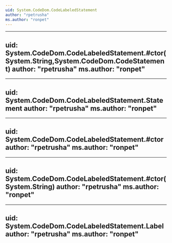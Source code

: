 ```yaml
---
uid: System.CodeDom.CodeLabeledStatement
author: "rpetrusha"
ms.author: "ronpet"
---
```


---
uid: System.CodeDom.CodeLabeledStatement.#ctor(System.String,System.CodeDom.CodeStatement)
author: "rpetrusha"
ms.author: "ronpet"
---

---
uid: System.CodeDom.CodeLabeledStatement.Statement
author: "rpetrusha"
ms.author: "ronpet"
---

---
uid: System.CodeDom.CodeLabeledStatement.#ctor
author: "rpetrusha"
ms.author: "ronpet"
---

---
uid: System.CodeDom.CodeLabeledStatement.#ctor(System.String)
author: "rpetrusha"
ms.author: "ronpet"
---

---
uid: System.CodeDom.CodeLabeledStatement.Label
author: "rpetrusha"
ms.author: "ronpet"
---
